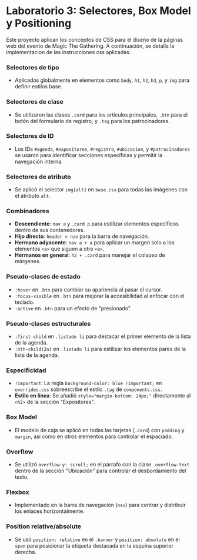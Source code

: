 # Laboratorio 3: Selectores, Box Model y Positioning

Este proyecto aplican los conceptos de CSS para el diseño de la páginas web del evento de Magic The Gathering. A continuación, se detalla la implementacion de las instrucciones css aplicadas.

### Selectores de tipo
* Aplicados globalmente en elementos como `body`, `h1`, `h2`, `h3`, `p`, y `img` para definir estilos base.
### Selectores de clase
* Se utilizaron las clases `.card` para los artículos principales, `.btn` para el botón del formulario de registro, y `.tag` para los patrocinadores.
### Selectores de ID
* Los IDs `#agenda`, `#expositores`, `#registro`, `#ubicacion`, y `#patrocinadores` se usaron para identificar secciones específicas y permitir la navegación interna.
### Selectores de atributo 
* Se aplicó el selector `img[alt]` en `base.css` para todas las imágenes con el atributo `alt`.
### Combinadores
* **Descendiente**: `nav a` y `.card p` para estilizar elementos específicos dentro de sus contenedores.
* **Hijo directo**: `header > nav` para la barra de navegación.
* **Hermano adyacente**: `nav a + a` para aplicar un margen solo a los elementos `<a>` que siguen a otro `<a>`.
* **Hermanos en general**: `h2 + .card` para manejar el colapso de márgenes.
### Pseudo-clases de estado
* `:hover` en `.btn` para cambiar su apariencia al pasar el cursor.
* `:focus-visible` en `.btn` para mejorar la accesibilidad al enfocar con el teclado.
* `:active` en `.btn` para un efecto de "presionado".
### Pseudo-clases estructurales
* `:first-child` en `.listado li` para destacar el primer elemento de la lista de la agenda.
* `:nth-child(2n)` en `.listado li` para estilizar los elementos pares de la lista de la agenda.
### Especificidad
* `!important`: La regla `background-color: blue !important;` en `overrides.css` sobreescribe el estilo `.tag` de `components.css`.
* **Estilo en línea**: Se añadió `style="margin-bottom: 24px;"` directamente al `<h2>` de la sección "Expositores".
### Box Model 
* El modelo de caja se aplicó en todas las tarjetas (`.card`) con `padding` y `margin`, así como en otros elementos para controlar el espaciado.
### Overflow
* Se utilizó `overflow-y: scroll;` en el párrafo con la clase `.overflow-text` dentro de la sección "Ubicación" para controlar el desbordamiento del texto.
### Flexbox
* Implementado en la barra de navegación (`nav`) para centrar y distribuir los enlaces horizontalmente.
### Position relative/absolute
* Se usó `position: relative` en el `.banner` y `position: absolute` en el `span` para posicionar la etiqueta destacada en la esquina superior derecha.